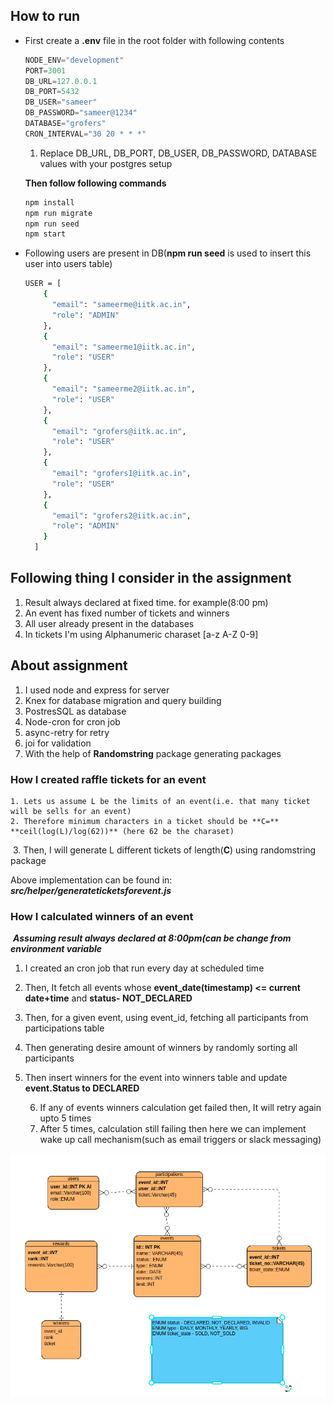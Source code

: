 ## How to run

* First create a **.env** file in the root folder with following contents

  ```javascript
  NODE_ENV="development"
  PORT=3001
  DB_URL=127.0.0.1
  DB_PORT=5432
  DB_USER="sameer"
  DB_PASSWORD="sameer@1234"
  DATABASE="grofers"
  CRON_INTERVAL="30 20 * * *"
  ```

  1. Replace DB_URL, DB_PORT, DB_USER, DB_PASSWORD, DATABASE values with your postgres setup

  **Then follow following commands**

  ```bash
  npm install
  npm run migrate
  npm run seed
  npm start
  ```

* Following users are present in DB(**npm run seed** is used to insert this user into users table)

  ```bash
  USER = [
      {
        "email": "sameerme@iitk.ac.in",
        "role": "ADMIN"
      },
      {
        "email": "sameerme1@iitk.ac.in",
        "role": "USER"
      },
      {
        "email": "sameerme2@iitk.ac.in",
        "role": "USER"
      },
      {
        "email": "grofers@iitk.ac.in",
        "role": "USER"
      },
      {
        "email": "grofers1@iitk.ac.in",
        "role": "USER"
      },
      {
        "email": "grofers2@iitk.ac.in",
        "role": "ADMIN"
      }
    ]
  ```

## Following thing I consider in the assignment

1. Result always declared at fixed time. for example(8:00 pm)
2. An event has fixed number of tickets and winners
3. All user already present in the databases
4. In tickets I'm using Alphanumeric charaset [a-z A-Z 0-9]





## About assignment

1. I used node and express for server
2. Knex for database migration and query building
3. PostresSQL as database
4. Node-cron for cron job
5. async-retry for retry
6. joi for validation
7. With the help of **Randomstring** package generating packages



### How I created raffle tickets for an event

	1. Lets us assume L be the limits of an event(i.e. that many ticket will be sells for an event)
	2. Therefore minimum characters in a ticket should be **C=** **ceil(log(L)/log(62))** (here 62 be the charaset)
​	3. Then, I will generate L different tickets of length(**C**) using randomstring package

Above implementation can be found in: ***src/helper/generateticketsforevent.js***



### How I calculated winners of an event

​	***Assuming result always declared at 8:00pm(can be change from environment variable***

1. I created an cron job that run every day at scheduled time
2. Then, It fetch all events whose **event_date(timestamp) <= current date+time** and **status- NOT_DECLARED**
3. Then, for a given event, using event_id, fetching all participants from participations table
4. Then generating desire amount of winners by randomly sorting all participants
5. Then insert winners for the event into winners table and update **event.Status to DECLARED**

 	6. If any of events winners calculation get failed then, It will retry again upto 5 times
 	7. After 5 times, calculation still failing then here we can implement wake up call mechanism(such as email triggers or slack messaging)





![ER diagram](resource/overview.png)



